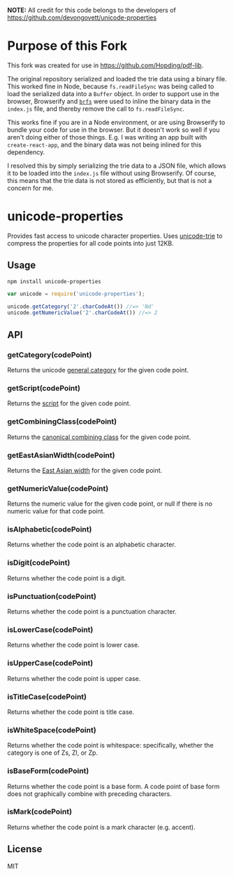 **NOTE:** All credit for this code belongs to the developers of https://github.com/devongovett/unicode-properties
# Purpose of this Fork
This fork was created for use in https://github.com/Hopding/pdf-lib.

The original repository serialized and loaded the trie data using a binary file. This worked fine in Node, because `fs.readFileSync` was being called to load the serialized data into a `Buffer` object. In order to support use in the browser, Browserify and [`brfs`](https://github.com/browserify/brfs) were used to inline the binary data in the `index.js` file, and thereby remove the call to `fs.readFileSync`.

This works fine if you are in a Node environment, or are using Browserify to bundle your code for use in the browser. But it doesn't work so well if you aren't doing either of those things. E.g. I was writing an app built with `create-react-app`, and the binary data was not being inlined for this dependency.

I resolved this by simply serializing the trie data to a JSON file, which allows it to be loaded into the `index.js` file without using Browserify. Of course, this means that the trie data is not stored as efficiently, but that is not a concern for me.

# unicode-properties

Provides fast access to unicode character properties. Uses [unicode-trie](https://github.com/devongovett/unicode-trie) to compress the
properties for all code points into just 12KB.

## Usage

    npm install unicode-properties

```javascript
var unicode = require('unicode-properties');

unicode.getCategory('2'.charCodeAt()) //=> 'Nd'
unicode.getNumericValue('2'.charCodeAt()) //=> 2
```

## API

### getCategory(codePoint)

Returns the unicode [general category](http://www.fileformat.info/info/unicode/category/index.htm) for the given code point.

### getScript(codePoint)

Returns the [script](http://unicode.org/standard/supported.html) for the given code point.

### getCombiningClass(codePoint)

Returns the [canonical combining class](http://unicode.org/glossary/#combining_class) for the given code point.

### getEastAsianWidth(codePoint)

Returns the [East Asian width](http://www.unicode.org/reports/tr11/tr11-28.html) for the given code point.

### getNumericValue(codePoint)

Returns the numeric value for the given code point, or null if there is no numeric value for that code point.

### isAlphabetic(codePoint)

Returns whether the code point is an alphabetic character.

### isDigit(codePoint)

Returns whether the code point is a digit.

### isPunctuation(codePoint)

Returns whether the code point is a punctuation character.

### isLowerCase(codePoint)

Returns whether the code point is lower case.

### isUpperCase(codePoint)

Returns whether the code point is upper case.

### isTitleCase(codePoint)

Returns whether the code point is title case.

### isWhiteSpace(codePoint)

Returns whether the code point is whitespace: specifically, whether the category is one of Zs, Zl, or Zp.

### isBaseForm(codePoint)

Returns whether the code point is a base form. A code point of base form does not graphically combine with preceding
characters.

### isMark(codePoint)

Returns whether the code point is a mark character (e.g. accent).

## License

MIT
